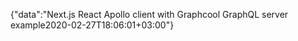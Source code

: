 {"data":"Next.js React Apollo client with Graphcool GraphQL server example2020-02-27T18:06:01+03:00"}
